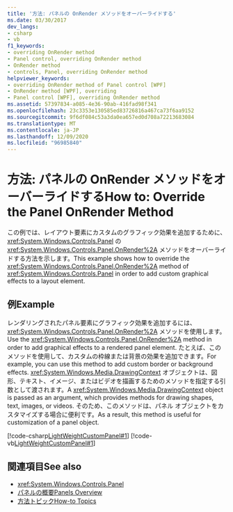 ```yaml
---
title: '方法: パネルの OnRender メソッドをオーバーライドする'
ms.date: 03/30/2017
dev_langs:
- csharp
- vb
f1_keywords:
- overriding OnRender method
- Panel control, overriding OnRender method
- OnRender method
- controls, Panel, overriding OnRender method
helpviewer_keywords:
- overriding OnRender method of Panel control [WPF]
- OnRender method [WPF], overriding
- Panel control [WPF], overriding OnRender method
ms.assetid: 57397834-a085-4e36-90ab-416fad98f341
ms.openlocfilehash: 23c3353e130585ed83726816a467ca73f6aa9152
ms.sourcegitcommit: 9f6df084c53a3da0ea657ed0d708a72213683084
ms.translationtype: MT
ms.contentlocale: ja-JP
ms.lasthandoff: 12/09/2020
ms.locfileid: "96985840"
---
```

# <a name="how-to-override-the-panel-onrender-method"></a><span data-ttu-id="1d494-102">方法: パネルの OnRender メソッドをオーバーライドする</span><span class="sxs-lookup"><span data-stu-id="1d494-102">How to: Override the Panel OnRender Method</span></span>
<span data-ttu-id="1d494-103">この例では、レイアウト要素にカスタムのグラフィック効果を追加するために、<xref:System.Windows.Controls.Panel> の <xref:System.Windows.Controls.Panel.OnRender%2A> メソッドをオーバーライドする方法を示します。</span><span class="sxs-lookup"><span data-stu-id="1d494-103">This example shows how to override the <xref:System.Windows.Controls.Panel.OnRender%2A> method of <xref:System.Windows.Controls.Panel> in order to add custom graphical effects to a layout element.</span></span>  
  
## <a name="example"></a><span data-ttu-id="1d494-104">例</span><span class="sxs-lookup"><span data-stu-id="1d494-104">Example</span></span>  
 <span data-ttu-id="1d494-105">レンダリングされたパネル要素にグラフィック効果を追加するには、<xref:System.Windows.Controls.Panel.OnRender%2A> メソッドを使用します。</span><span class="sxs-lookup"><span data-stu-id="1d494-105">Use the <xref:System.Windows.Controls.Panel.OnRender%2A> method in order to add graphical effects to a rendered panel element.</span></span> <span data-ttu-id="1d494-106">たとえば、このメソッドを使用して、カスタムの枠線または背景の効果を追加できます。</span><span class="sxs-lookup"><span data-stu-id="1d494-106">For example, you can use this method to add custom border or background effects.</span></span> <span data-ttu-id="1d494-107"><xref:System.Windows.Media.DrawingContext> オブジェクトは、図形、テキスト、イメージ、またはビデオを描画するためのメソッドを指定する引数として渡されます。</span><span class="sxs-lookup"><span data-stu-id="1d494-107">A <xref:System.Windows.Media.DrawingContext> object is passed as an argument, which provides methods for drawing shapes, text, images, or videos.</span></span> <span data-ttu-id="1d494-108">そのため、このメソッドは、パネル オブジェクトをカスタマイズする場合に便利です。</span><span class="sxs-lookup"><span data-stu-id="1d494-108">As a result, this method is useful for customization of a panel object.</span></span>  
  
 [!code-csharp[LightWeightCustomPanel#1](~/samples/snippets/csharp/VS_Snippets_Wpf/LightWeightCustomPanel/CSharp/OffsetPanel.cs#1)]
 [!code-vb[LightWeightCustomPanel#1](~/samples/snippets/visualbasic/VS_Snippets_Wpf/LightWeightCustomPanel/visualbasic/offsetpanel.vb#1)]  
  
## <a name="see-also"></a><span data-ttu-id="1d494-109">関連項目</span><span class="sxs-lookup"><span data-stu-id="1d494-109">See also</span></span>

- <xref:System.Windows.Controls.Panel>
- [<span data-ttu-id="1d494-110">パネルの概要</span><span class="sxs-lookup"><span data-stu-id="1d494-110">Panels Overview</span></span>](panels-overview.md)
- [<span data-ttu-id="1d494-111">方法トピック</span><span class="sxs-lookup"><span data-stu-id="1d494-111">How-to Topics</span></span>](panel-how-to-topics.md)
